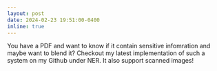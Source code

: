 ```yaml
---
layout: post
date: 2024-02-23 19:51:00-0400
inline: true
---
```


You have a PDF and want to know if it contain sensitive infomration and maybe want to blend it? Checkout my latest implementation of such a system on my Github under NER. It also support scanned images!